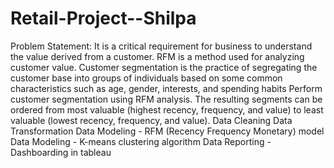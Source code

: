 # Retail-Project--Shilpa
Problem Statement:
It is a critical requirement for business to understand the value derived from a customer. RFM is a method used for analyzing customer value.
Customer segmentation is the practice of segregating the customer base into groups of individuals based on some common characteristics such as age, gender, interests, and spending habits
Perform customer segmentation using RFM analysis. The resulting segments can be ordered from most valuable (highest recency, frequency, and value) to least valuable (lowest recency, frequency, and value).
Data Cleaning
Data Transformation
Data Modeling - RFM (Recency Frequency Monetary) model
Data Modeling - K-means clustering algorithm
Data Reporting - Dashboarding in tableau
